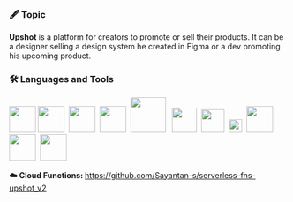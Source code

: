 ### 🖋️ Topic

<b>Upshot</b> is a platform for creators to promote or sell their products. It can be a designer selling a design system he created in Figma or a dev promoting his upcoming product.

### 🛠️ Languages and Tools

<img src="https://cdn.svgporn.com/logos/typescript-icon.svg" width="48">&nbsp;<img src="https://cdn.svgporn.com/logos/react.svg" width="48">
&nbsp;<img src="https://cdn.svgporn.com/logos/vitejs.svg" width="48">
&nbsp;<img src="https://cdn.svgporn.com/logos/redux.svg" width="48">
&nbsp;<img src="https://cdn.svgporn.com/logos/tailwindcss-icon.svg" width="64">
&nbsp;&nbsp;<img src="https://cdn.svgporn.com/logos/nodejs-icon.svg" width="45">
&nbsp;<img src="https://cdn.svgporn.com/logos/prisma.svg" width="42">
&nbsp;<img src="https://cdn.svgporn.com/logos/mongodb-icon.svg" width="24">
&nbsp;<img src="https://cdn.svgporn.com/logos/google-cloud-functions.svg" width="48">
&nbsp;<img src="https://cdn.svgporn.com/logos/yarn.svg" width="48">
&nbsp;<img src="https://cdn.svgporn.com/logos/nx.svg" width="48">

<b>☁️ Cloud Functions: </b>https://github.com/Sayantan-s/serverless-fns-upshot_v2
